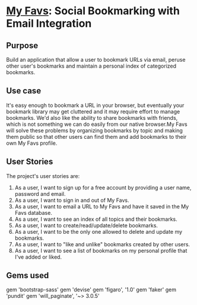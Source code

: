 <h1><a href="https://my-favs.herokuapp.com/">My Favs</a>: Social Bookmarking with Email Integration</h1>

<h2>Purpose</h2> 

Build an application that allow a user to bookmark URLs via email, peruse other user's bookmarks and maintain a personal index of categorized bookmarks.

<h2>Use case</h2>

It's easy enough to bookmark a URL in your browser, but eventually your bookmark library may get cluttered and it may require effort to manage bookmarks. We'd also like the ability to share bookmarks with friends, which is not something we can do easily from our native browser.My Favs will solve these problems by organizing bookmarks by topic and making them public so that other users can find them and add bookmarks to their own My Favs profile.

<h2>User Stories</h2>

The project's user stories are:

<ol>
<li>As a user, I want to sign up for a free account by providing a user name, password and email.</li> 
<li>As a user, I want to sign in and out of My Favs.</li> 
<li>As a user, I want to email a URL to My Favs and have it saved in the My Favs database.</li> 
<li>As a user, I want to see an index of all topics and their bookmarks.</li> 
<li>As a user, I want to create/read/update/delete bookmarks.</li> 
<li>As a user, I want to be the only one allowed to delete and update my bookmarks.</li> 
<li>As a user, I want to "like and unlike" bookmarks created by other users.</li> 
<li>As a user, I want to see a list of bookmarks on my personal profile that I've added or liked.</li>
</ol>

<h2>Gems used</h2>
gem 'bootstrap-sass'
gem 'devise'
gem 'figaro', '1.0'
gem 'faker'
gem 'pundit'
gem 'will_paginate', '~> 3.0.5'